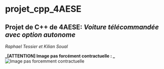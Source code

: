 # projet_cpp_4AESE
## Projet de C++ de 4AESE: _Voiture télécommandée avec option autonome_  

_Raphael Tessier et Kilian Soual_

**_[ATTENTION] Image pas forcément contractuelle : _**
![Image pas forcemment contractuelle](https://i.gaw.to/vehicles/photos/40/25/402549-2021-tesla-model-x.jpg?640x400)
